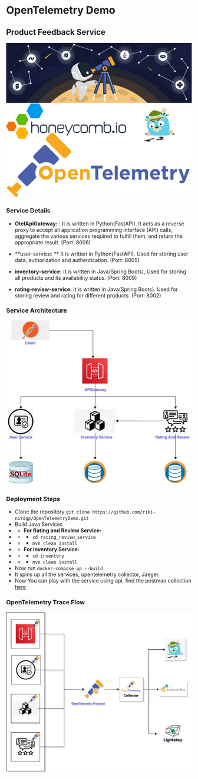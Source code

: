 # OpenTelemetry Demo
## Product Feedback Service
![Banner](https://github.com/riki-nitdgp/OpenTelemetryDemo/blob/main/banner.png?raw=true)

### Service Details 
- **OtelApiGateway:** : It is written in  Python(FastAPI). It acts as a reverse proxy to accept all application programming interface (API) calls, aggregate the various services required to fulfill them, and return the appropriate result. (Port: 8006)

- **user-service: ** It is written in Python(FastAPI). Used for storing user data, authorization and authentication. (Port: 8005)
- **inventory-service:** It is written in Java(Spring Boots), Used for storing all products and its availability  status. (Port: 8009)
- **rating-review-service:**  It is written in Java(Spring Boots). Used for storing review and rating for different products. (Port: 8002)

### Service Architecture 
![ServiceArchitecture](https://github.com/riki-nitdgp/OpenTelemetryDemo/blob/main/MicroServivce.jpg?raw=true)


### Deployment Steps 
- Clone the repository `git clone https://github.com/riki-nitdgp/OpenTelemetryDemo.git`
- Build Java Services
- - **For Rating and Review Service:**
- - - `cd rating_review_service`
- - - `mvn clean install`
- - **For Inventory Service:**
- - - `cd inventory`
- - - `mvn clean install`
- Now run `docker-compose up --build`
- It spins up all the services, opentelemetry collector, Jaeger.
- Now You can play with the service using api, find the postman collection [here](https://www.getpostman.com/collections/ac35fe0a9bb14a4bc572 "here")

### OpenTelemetry Trace Flow
![OtelTraceFlow](https://github.com/riki-nitdgp/OpenTelemetryDemo/blob/main/OtelArchitecture.jpg?raw=true)
